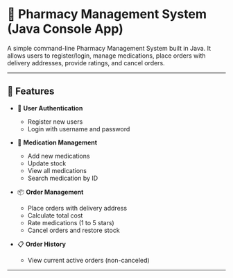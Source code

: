 # 💊 Pharmacy Management System (Java Console App)

A simple command-line Pharmacy Management System built in Java. It allows users to register/login, manage medications, place orders with delivery addresses, provide ratings, and cancel orders.

---

## 🚀 Features

- 🔐 **User Authentication**  
  - Register new users  
  - Login with username and password

- 💼 **Medication Management**  
  - Add new medications  
  - Update stock  
  - View all medications  
  - Search medication by ID

- 📦 **Order Management**  
  - Place orders with delivery address  
  - Calculate total cost  
  - Rate medications (1 to 5 stars)  
  - Cancel orders and restore stock

- 📋 **Order History**  
  - View current active orders (non-canceled)

---

